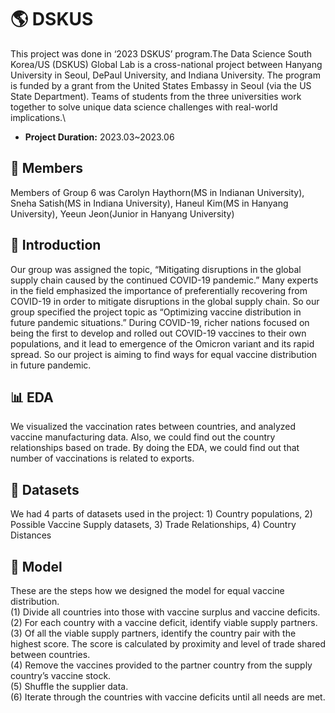 # 🌎 DSKUS
This project was done in ‘2023 DSKUS’ program.The Data Science South Korea/US (DSKUS) Global Lab is a cross-national project between Hanyang University in Seoul, DePaul University, and Indiana University. The program is funded by a grant from the United States Embassy in Seoul (via the US State Department). Teams of students from the three universities work together to solve unique data science challenges with real-world implications.\
- **Project Duration:** 2023.03~2023.06

## 👥 Members
Members of Group 6 was Carolyn Haythorn(MS in Indianan University), Sneha Satish(MS in Indiana University), Haneul Kim(MS in Hanyang University), Yeeun Jeon(Junior in Hanyang University)

## 📌 Introduction
Our group was assigned the topic, “Mitigating disruptions in the global supply chain caused by the continued COVID-19 pandemic.” Many experts in the field emphasized the importance of preferentially recovering from COVID-19 in order to mitigate disruptions in the global supply chain. So our group specified the project topic as “Optimizing vaccine distribution in future pandemic situations.” During COVID-19, richer nations focused on being the first to develop and rolled out COVID-19 vaccines to their own populations, and it lead to emergence of the Omicron variant and its rapid spread. So our project is aiming to find ways for equal vaccine distribution in future pandemic. 

## 📊 EDA
We visualized the vaccination rates between countries, and analyzed vaccine manufacturing data. Also, we could find out the country relationships based on trade. By doing the EDA, we could find out that number of vaccinations is related to exports. 

## 📂 Datasets
We had 4 parts of datasets used in the project: 1) Country populations, 2) Possible Vaccine Supply datasets, 3) Trade Relationships, 4) Country Distances

## 🧠 Model
These are the steps how we designed the model for equal vaccine distribution.<br>
(1) Divide all countries into those with vaccine surplus and vaccine deficits.<br>
(2) For each country with a vaccine deficit, identify viable supply partners.<br>
(3) Of all the viable supply partners, identify the country pair with the highest score. The score is calculated by proximity and level of trade shared between countries.<br>
(4) Remove the vaccines provided to the partner country from the supply country’s vaccine stock.<br>
(5) Shuffle the supplier data.<br>
(6) Iterate through the countries with vaccine deficits until all needs are met. 
